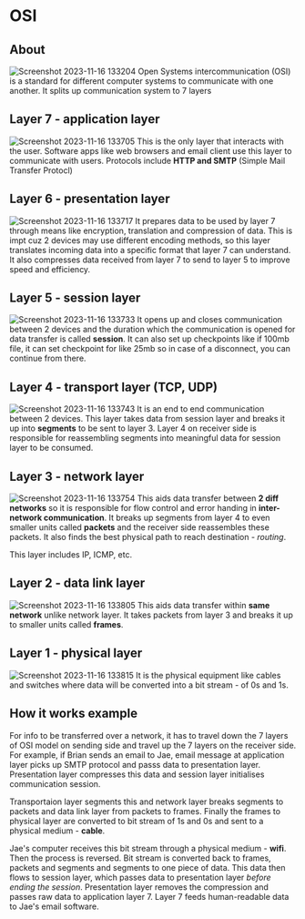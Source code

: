 # OSI
## About
![Screenshot 2023-11-16 133204](https://github.com/brian6484/CSKnowledge/assets/56388433/804681f2-936c-40e7-8fcf-e88798b53292)
Open Systems intercommunication (OSI) is a standard for different computer systems to communicate with one another. It splits up
communication system to 7 layers

## Layer 7 - application layer
![Screenshot 2023-11-16 133705](https://github.com/brian6484/CSKnowledge/assets/56388433/891a9333-caf2-4fe9-a8a5-c9bfff320021)
This is the only layer that interacts with the user. Software apps like web browsers and email client use this layer to communicate with users.
Protocols include **HTTP and SMTP** (Simple Mail Transfer Protocl)

## Layer 6 - presentation layer 
![Screenshot 2023-11-16 133717](https://github.com/brian6484/CSKnowledge/assets/56388433/4a96e679-8c8f-4952-837f-d6c5f98213f7)
It prepares data to be used by layer 7 through means like encryption, translation and compression of data. This is impt cuz
2 devices may use different encoding methods, so this layer translates incoming data into a specific format that layer 7 can understand.
It also compresses data received from layer 7 to send to layer 5 to improve speed and efficiency.

## Layer 5 - session layer
![Screenshot 2023-11-16 133733](https://github.com/brian6484/CSKnowledge/assets/56388433/35bbec9c-a73c-45a4-9c12-069cad056f28)
It opens up and closes communication between 2 devices and the duration which the communication is opened for data transfer is called **session**.
It can also set up checkpoints like if 100mb file, it can set checkpoint for like 25mb so in case of a disconnect, you can continue from there.

## Layer 4 - transport layer (TCP, UDP)
![Screenshot 2023-11-16 133743](https://github.com/brian6484/CSKnowledge/assets/56388433/e7247c2d-0a33-4031-baf9-c2cf32e9afcb)
It is an end to end communication between 2 devices. This layer takes data from session layer and breaks it up into **segments** to be 
sent to layer 3. Layer 4 on receiver side is responsible for reassembling segments into meaningful data for session layer to be consumed.

## Layer 3 - network layer
![Screenshot 2023-11-16 133754](https://github.com/brian6484/CSKnowledge/assets/56388433/8e474fec-bb9b-4bf3-9f2b-661b2762615f)
This aids data transfer between **2 diff networks** so it is responsible for flow control and error handing in **inter-network communication**.
It breaks up segments from layer 4 to even smaller units called **packets** and the receiver side reassembles these packets. It also finds the
best physical path to reach destination - *routing*.

This layer includes IP, ICMP, etc.

## Layer 2 - data link layer 
![Screenshot 2023-11-16 133805](https://github.com/brian6484/CSKnowledge/assets/56388433/18218c3d-af5c-4c7f-9984-03c7e4bf33ff)
This aids data transfer within **same network** unlike network layer.
It takes packets from layer 3 and breaks it up to smaller units called **frames**.


## Layer 1 - physical layer
![Screenshot 2023-11-16 133815](https://github.com/brian6484/CSKnowledge/assets/56388433/20042aae-5004-49ff-8e90-6ebd86c78841)
It is the physical equipment like cables and switches where data will be converted into a bit stream - of 0s and 1s.

## How it works example
For info to be transferred over a network, it has to travel down the 7 layers of OSI model on sending side and travel up the 7 layers on the receiver side.
For example, if Brian sends an email to Jae, email message at application layer picks up SMTP protocol and passs data to presentation layer. Presentation layer
compresses this data and session layer initialises communication session.

Transportaion layer segments this and network layer breaks segments to packets and data link layer from packets to frames. Finally the frames to physical layer
are converted to bit stream of 1s and 0s and sent to a physical medium - **cable**.

Jae's computer receives this bit stream through a physical medium - **wifi**. Then the process is reversed. Bit stream is converted back to frames, packets and
segments and segments to one piece of data. This data then flows to session layer, which passes data to presentation layer *before ending the session*. 
Presentation layer removes the compression and passes raw data to application layer 7. Layer 7 feeds human-readable data to Jae's email software.
